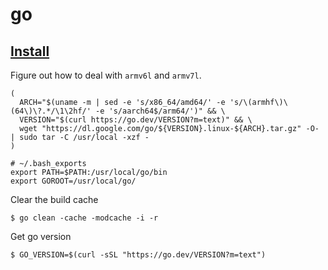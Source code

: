# go

## [Install](https://golang.org/doc/install)

Figure out how to deal with `armv6l` and `armv7l`.

```shell
(
  ARCH="$(uname -m | sed -e 's/x86_64/amd64/' -e 's/\(armhf\)\(64\)\?.*/\1\2hf/' -e 's/aarch64$/arm64/')" && \
  VERSION="$(curl https://go.dev/VERSION?m=text)" && \
  wget "https://dl.google.com/go/${VERSION}.linux-${ARCH}.tar.gz" -O- | sudo tar -C /usr/local -xzf -
)
```

```shell
# ~/.bash_exports
export PATH=$PATH:/usr/local/go/bin
export GOROOT=/usr/local/go/
```

Clear the build cache

```shell
$ go clean -cache -modcache -i -r
```

Get go version

```shell
$ GO_VERSION=$(curl -sSL "https://go.dev/VERSION?m=text")
```
